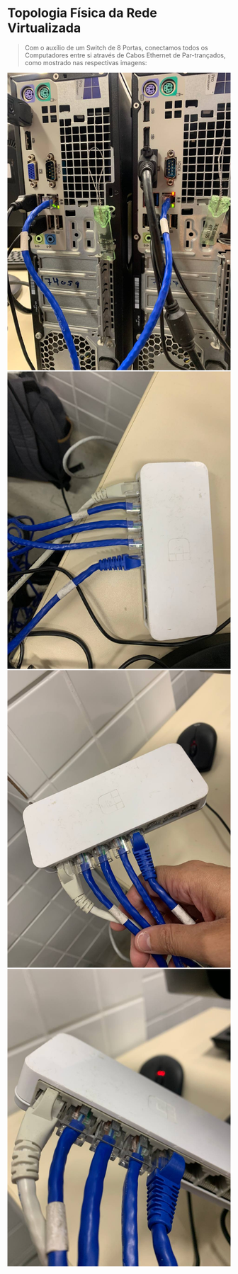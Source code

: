 # Topologia Física da Rede Virtualizada

> Com o auxílio de um Switch de 8 Portas, conectamos todos os Computadores entre si através de Cabos Ethernet de Par-trançados, como mostrado nas respectivas imagens:

<img src="Projeto/Figuras/TopologiaFisica/topologiafisica1-pc.jpeg" title="Topologia Física da Rede Virtualizada" width="700" />

<img src="Projeto/Figuras/TopologiaFisica/topologiafisica2.jpeg" title="Topologia Física da Rede Virtualizada" width="700" />

<img src="Projeto/Figuras/TopologiaFisica/topologiafisica3.jpeg" title="Topologia Física da Rede Virtualizada" width="700" />

<img src="Projeto/Figuras/TopologiaFisica/topologiafisica4.jpeg" title="Topologia Física da Rede Virtualizada" width="700" />
